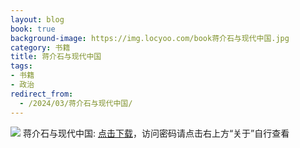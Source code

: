 ```yaml
---
layout: blog
book: true
background-image: https://img.locyoo.com/book蒋介石与现代中国.jpg
category: 书籍
title: 蒋介石与现代中国
tags:
- 书籍
- 政治
redirect_from:
  - /2024/03/蒋介石与现代中国/
---
```

![](https://img.locyoo.com/book蒋介石与现代中国.jpg)
蒋介石与现代中国: <a name = "ref1" href="https://url18.ctfile.com/f/50983618-1345418638-6b4241?p=3619">点击下载</a>，访问密码请点击右上方“关于”自行查看